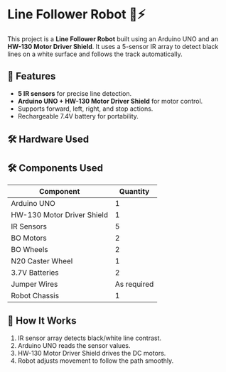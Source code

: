# Line Follower Robot 🚗⚡

This project is a **Line Follower Robot** built using an Arduino UNO and an **HW-130 Motor Driver Shield**. It uses a 5-sensor IR array to detect black lines on a white surface and follows the track automatically.

## 🔧 Features

* **5 IR sensors** for precise line detection.
* **Arduino UNO + HW-130 Motor Driver Shield** for motor control.
* Supports forward, left, right, and stop actions.
* Rechargeable 7.4V battery for portability.

## 🛠️ Hardware Used

## 🛠️ Components Used  

| Component              | Quantity |
|------------------------|----------|
| Arduino UNO            | 1        |
| HW-130 Motor Driver Shield | 1    |
| IR Sensors             | 5        |
| BO Motors              | 2        |
| BO Wheels              | 2        |
| N20 Caster Wheel       | 1        |
| 3.7V Batteries         | 2        |
| Jumper Wires           | As required |
| Robot Chassis          | 1        |



## 📂 How It Works

1. IR sensor array detects black/white line contrast.
2. Arduino UNO reads the sensor values.
3. HW-130 Motor Driver Shield drives the DC motors.
4. Robot adjusts movement to follow the path smoothly.
